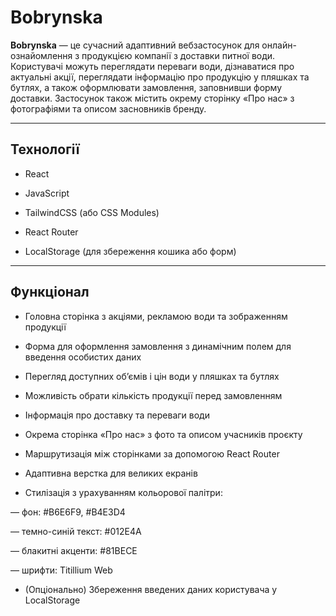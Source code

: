 # Bobrynska
**Bobrynska** — це сучасний адаптивний вебзастосунок для онлайн-ознайомлення з продукцією компанії з доставки питної води. Користувачі можуть переглядати переваги води, дізнаватися про актуальні акції, переглядати інформацію про продукцію у пляшках та бутлях, а також оформлювати замовлення, заповнивши форму доставки. Застосунок також містить окрему сторінку «Про нас» з фотографіями та описом засновників бренду.

---

## Технології
* React

* JavaScript

* TailwindCSS (або CSS Modules)

* React Router

* LocalStorage (для збереження кошика або форм)

---

## Функціонал
* Головна сторінка з акціями, рекламою води та зображенням продукції

* Форма для оформлення замовлення з динамічним полем для введення особистих даних

* Перегляд доступних об’ємів і цін води у пляшках та бутлях

* Можливість обрати кількість продукції перед замовленням

* Інформація про доставку та переваги води

* Окрема сторінка «Про нас» з фото та описом учасників проєкту

* Маршрутизація між сторінками за допомогою React Router

* Адаптивна верстка для великих екранів

* Стилізація з урахуванням кольорової палітри:

— фон: #B6E6F9, #B4E3D4

— темно-синій текст: #012E4A

— блакитні акценти: #81BECE

— шрифти: Titillium Web

* (Опціонально) Збереження введених даних користувача у LocalStorage
